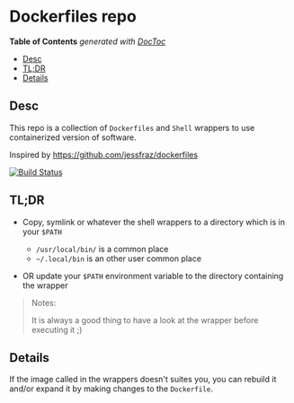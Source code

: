 # Dockerfiles repo


<!-- START doctoc generated TOC please keep comment here to allow auto update -->
<!-- DON'T EDIT THIS SECTION, INSTEAD RE-RUN doctoc TO UPDATE -->
**Table of Contents**  *generated with [DocToc](https://github.com/thlorenz/doctoc)*

- [Desc](#desc)
- [TL;DR](#tldr)
- [Details](#details)

<!-- END doctoc generated TOC please keep comment here to allow auto update -->


## Desc

This repo is a collection of `Dockerfiles` and `Shell` wrappers to use containerized version of software.

Inspired by https://github.com/jessfraz/dockerfiles

[![Build Status](https://travis-ci.org/xakraz/dockerfiles.svg?branch=master)](https://travis-ci.org/xakraz/dockerfiles)


## TL;DR

* Copy, symlink or whatever the shell wrappers to a directory which is in your `$PATH`
  - `/usr/local/bin/` is a common place
  - `~/.local/bin` is an other user common place

* OR update your `$PATH` environment variable to the directory containing the wrapper


> Notes:
>
>   It is always a good thing to have a look at the wrapper before executing it ;)
>


## Details

If the image called in the wrappers doesn't suites you, you can rebuild it and/or expand it by making changes to the `Dockerfile`.
